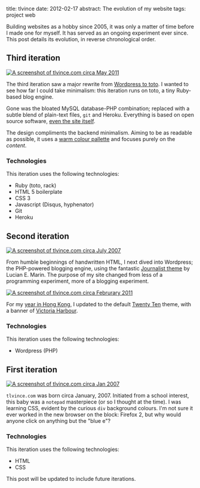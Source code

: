 title: tlvince
date: 2012-02-17
abstract: The evolution of my website
tags: project web

Building websites as a hobby since 2005, it was only a matter of time before I
made one for myself. It has served as an ongoing experiment ever since. This
post details its evolution, in reverse chronological order.

## Third iteration

[![A screenshot of tlvince.com circa May 2011][thirdth]][third]

The third iteration saw a major rewrite from [Wordpress to toto][wp2toto]. I
wanted to see how far I could take minimalism: this iteration runs on toto, a
tiny Ruby-based blog engine.

Gone was the bloated MySQL database-PHP combination; replaced with a subtle
blend of plain-text files, `git` and Heroku. Everything is based on open source
software, [even the site itself][gh].

The design compliments the backend minimalism. Aiming to be as readable as
possible, it uses a [warm colour pallette][solarized] and focuses purely on the
*content*.

### Technologies

This iteration uses the following technologies:

* Ruby (toto, rack)
* HTML 5 boilerplate
* CSS 3
* Javascript (Disqus, hyphenator)
* Git
* Heroku

## Second iteration

[![A screenshot of tlvince.com circa July 2007][second1th]][second1]

From humble beginnings of handwritten HTML, I next dived into Wordpress; the
PHP-powered blogging engine, using the fantastic [Journalist theme][journo] by
Lucian E. Marin. The purpose of my site changed from less of a programming
experiment, more of a blogging experiment.

[![A screenshot of tlvince.com circa Februrary 2011][second2th]][second2]

For my [year in Hong Kong][hk], I updated to the default [Twenty Ten][2010]
theme, with a banner of [Victoria Harbour][vh].

### Technologies

This iteration uses the following technologies:

* Wordpress (PHP)

## First iteration

[![A screenshot of tlvince.com circa Jan 2007][first1th]][first1]

`tlvince.com` was born circa January, 2007. Initiated from a school interest,
this baby was a `notepad` masterpiece (or so I thought at the time). I was
learning CSS, evident by the curious `div` background colours. I'm not sure it
ever worked in the new browser on the block: Firefox 2, but why would anyone
click on anything but the "blue e"?

### Technologies

This iteration uses the following technologies:

* HTML
* CSS

This post will be updated to include future iterations.

  [first1]: http://tlvince.appspot.com/img/tlvince.com_2007-01-01_01.png
  [first1th]: http://tlvince.appspot.com/img/th/tlvince.com_2007-01-01_01.png
  [second1]: http://tlvince.appspot.com/img/tlvince.com_2007-07-03.png
  [second1th]: http://tlvince.appspot.com/img/th/tlvince.com_2007-07-03.png
  [second2]: http://tlvince.appspot.com/img/tlvince.com_2011-02-27.png
  [second2th]: http://tlvince.appspot.com/img/th/tlvince.com_2011-02-27.png
  [third]: http://tlvince.appspot.com/img/tlvince.com_2012-02-17.png
  [thirdth]: http://tlvince.appspot.com/img/th/tlvince.com_2012-02-17.png
  [wp2toto]: /wordpress-to-toto
  [gh]: https://github.com/tlvince/tlvince.com
  [solarized]: http://ethanschoonover.com/solarized
  [journo]: https://wordpress.org/extend/themes/journalist
  [hk]: /a-brief-guide-to-hong-kong
  [2010]: http://2010dev.wordpress.com/
  [vh]: https://en.wikipedia.org/wiki/Victoria_harbour
